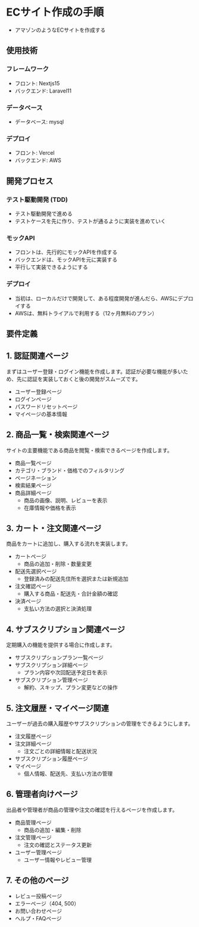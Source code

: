 # ECサイト作成の手順
- アマゾンのようなECサイトを作成する

## 使用技術

### フレームワーク
- フロント: Nextjs15
- バックエンド: Laravel11

### データベース
- データベース: mysql

### デプロイ
- フロント: Vercel
- バックエンド: AWS

## 開発プロセス

### テスト駆動開発 (TDD)
- テスト駆動開発で進める
- テストケースを先に作り、テストが通るように実装を進めていく

### モックAPI
- フロントは、先行的にモックAPIを作成する
- バックエンドは、モックAPIを元に実装する
- 平行して実装できるようにする

### デプロイ
- 当初は、ローカルだけで開発して、ある程度開発が進んだら、AWSにデプロイする
- AWSは、無料トライアルで利用する（12ヶ月無料のプラン）

## 要件定義

## 1. 認証関連ページ
まずはユーザー登録・ログイン機能を作成します。認証が必要な機能が多いため、先に認証を実装しておくと後の開発がスムーズです。

- ユーザー登録ページ
- ログインページ
- パスワードリセットページ
- マイページの基本情報

## 2. 商品一覧・検索関連ページ
サイトの主要機能である商品を閲覧・検索できるページを作成します。

- 商品一覧ページ
- カテゴリ・ブランド・価格でのフィルタリング
- ページネーション
- 検索結果ページ
- 商品詳細ページ
  - 商品の画像、説明、レビューを表示
  - 在庫情報や価格を表示

## 3. カート・注文関連ページ
商品をカートに追加し、購入する流れを実装します。

- カートページ
  - 商品の追加・削除・数量変更
- 配送先選択ページ
  - 登録済みの配送先住所を選択または新規追加
- 注文確認ページ
  - 購入する商品・配送先・合計金額の確認
- 決済ページ
  - 支払い方法の選択と決済処理

## 4. サブスクリプション関連ページ
定期購入の機能を提供する場合に作成します。

- サブスクリプションプラン一覧ページ
- サブスクリプション詳細ページ
  - プラン内容や次回配送予定日を表示
- サブスクリプション管理ページ
  - 解約、スキップ、プラン変更などの操作

## 5. 注文履歴・マイページ関連
ユーザーが過去の購入履歴やサブスクリプションの管理をできるようにします。

- 注文履歴ページ
- 注文詳細ページ
  - 注文ごとの詳細情報と配送状況
- サブスクリプション履歴ページ
- マイページ
  - 個人情報、配送先、支払い方法の管理

## 6. 管理者向けページ
出品者や管理者が商品の管理や注文の確認を行えるページを作成します。

- 商品管理ページ
  - 商品の追加・編集・削除
- 注文管理ページ
  - 注文の確認とステータス更新
- ユーザー管理ページ
  - ユーザー情報やレビュー管理

## 7. その他のページ
- レビュー投稿ページ
- エラーページ（404, 500）
- お問い合わせページ
- ヘルプ・FAQページ
